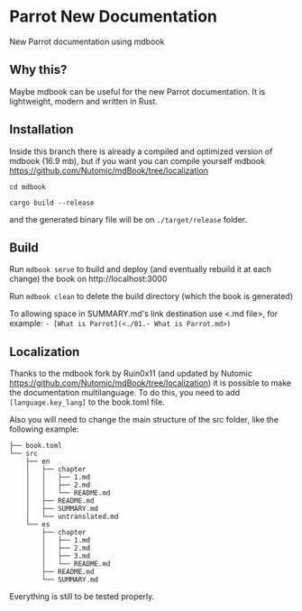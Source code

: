 # Parrot New Documentation

New Parrot documentation using mdbook

## Why this?

Maybe mdbook can be useful for the new Parrot documentation. It is lightweight, modern and written in Rust.

## Installation

Inside this branch there is already a compiled and optimized version of mdbook (16.9 mb), but if you want you can compile yourself mdbook https://github.com/Nutomic/mdBook/tree/localization

`cd mdbook`

`cargo build --release`

and the generated binary file will be on `./target/release` folder.

## Build 

Run `mdbook serve` to build and deploy (and eventually rebuild it at each change) the book on http://localhost:3000 

Run `mdbook clean` to delete the build directory (which the book is generated)

To allowing space in SUMMARY.md's link destination use <.md file>, for example:
` - [What is Parrot](<./01.- What is Parrot.md>) `

## Localization
Thanks to the mdbook fork by Ruin0x11 (and updated by Nutomic https://github.com/Nutomic/mdBook/tree/localization) it is possible to make the documentation multilanguage. To do this, you need to add `[language.key_lang]` to the book.toml file. 

Also you will need to change the main structure of the src folder, like the following example: 

```
├── book.toml
└── src
    ├── en
    │   ├── chapter
    │   │   ├── 1.md
    │   │   ├── 2.md
    │   │   └── README.md
    │   ├── README.md
    │   ├── SUMMARY.md
    │   └── untranslated.md
    └── es
        ├── chapter
        │   ├── 1.md
        │   ├── 2.md
        │   ├── 3.md
        │   └── README.md
        ├── README.md
        └── SUMMARY.md
```

Everything is still to be tested properly.